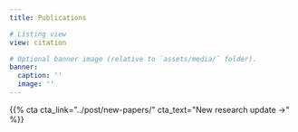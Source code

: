 ```yaml
---
title: Publications

# Listing view
view: citation

# Optional banner image (relative to `assets/media/` folder).
banner:
  caption: ''
  image: ''
---
```

{{% cta cta_link="../post/new-papers/" cta_text="New research update →" %}}